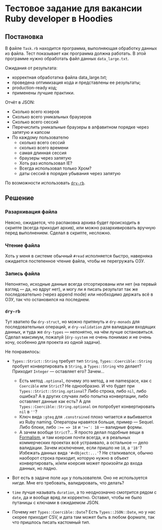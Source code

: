 # Тестовое задание для вакансии Ruby developer в Hoodies

## Постановка

В файле `Task.rb` находится программа, выполняющая обработку данных из файла.
Тест показывает как программа должна работать.
В этой программе нужно обработать файл данных `data_large.txt`.

Ожидания от результата:

* корректная обработатка файла data_large.txt;
* проведена оптимизация кода и представлены ее результаты;
* production-ready код;
* применены лучшие практики.

Отчёт в JSON:

- Сколько всего юзеров
- Сколько всего уникальных браузеров
- Сколько всего сессий
- Перечислить уникальные браузеры в алфавитном порядке через запятую и капсом
- По каждому пользователю
  - сколько всего сессий
  - сколько всего времени
  - самая длинная сессия
  - браузеры через запятую
  - Хоть раз использовал IE?
  - Всегда использовал только Хром?
  - даты сессий в порядке убывания через запятую

По возможности использовать [`dry-rb`](https://dry-rb.org/).

## Решение

### Разархивация файла

Неясно, ожидается, что распаковка архива будет происходить в скрипте (всегда приходит архив),
или можно разархивировать вручную перед выполнением. Сделал в скрипте, несложно.

### Чтение файла

Хоть у меня в системе обычный `#read` исполняется быстро, наверняка ожидается
постепенное чтение файла, чтобы не перегружать ОЗУ.

### Запись файла

Непонятно, исходные данные всегда отсортированы или нет (на первый взгляд — да, но вдруг нет),
и могу ли я писать результат так же последовательно (через append mode)
или необходимо держать всё в ОЗУ, так что остановился на последнем.

### `dry-rb`

Тут хватило бы `dry-struct`, но можно притянуть и `dry-monads` для последовательных операций,
и `dry-validation` для валидации входящих данных, и туда же `dry-types` — непонятно,
на чём лучше остановиться. Сделал максимум, пожалуй (`dry-system` не очень понимаю и не очень хочу,
особенно для проекта из одной задачи).

Не понравилось:

*   `Types::Strict::String` требует тип `String`, `Types::Coercible::String` пробует
    конвертировать в `String`, а `Types::String` что делает? Приходит `Integer` — оставляет его?
    Зачем…
    *   Есть метод `.optional`, почему это метод, а не namespace, как с `Coercible` или `Strict`?
        Не однообразно. И что будет при `Types::Strict::String.optional`? Либо строка, либо `nil`,
        либо ошибка? А в других случаях либо попытка конвертации, либо оставляет данные как есть?
        А для `Types::Coercible::String.optional` он попробует конвертировать `nil` в `''`?
    *   Ключ вида `:gteq` для `.constrained` плохо читается и выбивается из Ruby naming.
        Операторы нравятся больше, пример — Sequel.
        Либо блоки, либо `:>= => 18` и `'>=': 18` — валидные формы.
    *   А зачем вообще `Strict`?… Я просто делал подобные вещи
        в [Formalism](https://github.com/AlexWayfer/formalism), и там коерсия почти всегда,
        и в реальных коммерческих проектах всё устраивало, а остальное — дело валидации.
        Зачем исключение, если пришло не `18`, а `'18'`? Избежать данных вида `'#<Object:...'`?
        Не сталкивался, обычно наоборот строка приходит, которую нужно в объект конвертировать,
        и/или коерсия может произойти до входа данных, но ладно.

*   Вот есть в задаче поле `age` у пользователя. Оно не используется нигде.
    Мне его требовать, валидировать, что делать?

*   `time` лучше называть `duration`, а то неоднозначно смотрится рядом с `date`,
    да и вообще вряд ли корректно. Оставил, чтобы не было путаницы с ключами в ожидаемом JSON.

*   Почему нет `Types::Coercible::Date`? Есть `Types::JSON::Date`, но у нас скорее приходит CSV,
    и дата там может быть в любом формате, так что пришлось писать кастомный тип.

